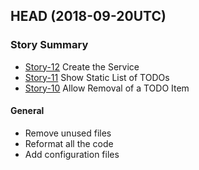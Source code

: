 ## HEAD (2018-09-20UTC)

### Story Summary
* [Story-12](http://localhost/browse/EFFIG-12) Create the Service
* [Story-11](http://localhost/browse/EFFIG-11) Show Static List of TODOs
* [Story-10](http://localhost/browse/EFFIG-10) Allow Removal of a TODO Item

#### General
* Remove unused files
* Reformat all the code
* Add configuration files

